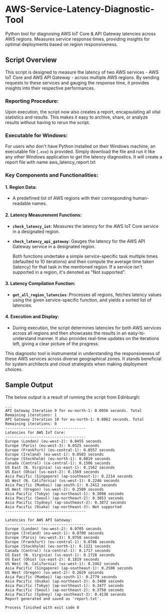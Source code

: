 # AWS-Service-Latency-Diagnostic-Tool
Python tool for diagnosing AWS IoT Core &amp; API Gateway latencies across AWS regions. Measures service response times, providing insights for optimal deployments based on region responsiveness.

## Script Overview

This script is designed to measure the latency of two AWS services - AWS IoT Core and AWS API Gateway - across multiple AWS regions. By sending requests to these services and gauging the response time, it provides insights into their respective performances.

### Reporting Procedure:

Upon execution, the script now also creates a report, encapsulating all vital statistics and results.
This makes it easy to archive, share, or analyze results without having to rerun the script.

### Executable for Windows:

For users who don't have Python installed on their Windows machine, an executable file (`.exe`) is provided. Simply download the file and run it like any other Windows application to get the latency diagnostics. It will create a report file with name aws_latency_report.txt

### Key Components and Functionalities:

#### 1. **Region Data**:
- A predefined list of AWS regions with their corresponding human-readable names.

#### 2. **Latency Measurement Functions**:
- **`check_latency_iot`**: Measures the latency for the AWS IoT Core service in a designated region.
- **`check_latency_api_gateway`**: Gauges the latency for the AWS API Gateway service in a designated region.

  Both functions undertake a simple service-specific task multiple times (defaulted to 10 iterations) and then compute the average time taken (latency) for that task in the mentioned region. If a service isn't supported in a region, it's denoted as "Not supported".

#### 3. **Latency Compilation Function**:
- **`get_all_region_latencies`**: Processes all regions, fetches latency values using the given service-specific function, and yields a sorted list of latencies.

#### 4. **Execution and Display**:
- During execution, the script determines latencies for both AWS services across all regions and then showcases the results in an easy-to-understand manner. It also provides real-time updates on the iterations left, giving a clear picture of the progress.

This diagnostic tool is instrumental in understanding the responsiveness of these AWS services across diverse geographical zones. It stands beneficial for system architects and cloud strategists when making deployment choices.

## Sample Output

The below output is a result of running the script from Edinburgh:

```
...
API Gateway Iteration 9 for eu-north-1: 0.0956 seconds. Total Remaining iterations: 1
API Gateway Iteration 10 for eu-north-1: 0.0862 seconds. Total Remaining iterations: 0
------------------------------------
Latencies for AWS IoT Core:
------------------------------------
Europe (London) (eu-west-2): 0.0455 seconds
Europe (Paris) (eu-west-3): 0.0525 seconds
Europe (Frankfurt) (eu-central-1): 0.0557 seconds
Europe (Ireland) (eu-west-1): 0.0583 seconds
Europe (Stockholm) (eu-north-1): 0.0819 seconds
Canada (Central) (ca-central-1): 0.1506 seconds
US East (N. Virginia) (us-east-1): 0.1562 seconds
US East (Ohio) (us-east-2): 0.1569 seconds
Asia Pacific (Singapore) (ap-southeast-1): 0.2214 seconds
US West (N. California) (us-west-1): 0.2246 seconds
Asia Pacific (Mumbai) (ap-south-1): 0.2412 seconds
US West (Oregon) (us-west-2): 0.2509 seconds
Asia Pacific (Tokyo) (ap-northeast-1): 0.3098 seconds
Asia Pacific (Seoul) (ap-northeast-2): 0.3653 seconds
Asia Pacific (Sydney) (ap-southeast-2): 0.3872 seconds
Asia Pacific (Osaka) (ap-northeast-3): Not supported
------------------------------------

Latencies for AWS API Gateway:
------------------------------------
Europe (London) (eu-west-2): 0.0705 seconds
Europe (Ireland) (eu-west-1): 0.0709 seconds
Europe (Paris) (eu-west-3): 0.0750 seconds
Europe (Frankfurt) (eu-central-1): 0.0786 seconds
Europe (Stockholm) (eu-north-1): 0.1121 seconds
Canada (Central) (ca-central-1): 0.1717 seconds
US East (N. Virginia) (us-east-1): 0.1728 seconds
US East (Ohio) (us-east-2): 0.1819 seconds
US West (N. California) (us-west-1): 0.2462 seconds
Asia Pacific (Singapore) (ap-southeast-1): 0.2500 seconds
US West (Oregon) (us-west-2): 0.2629 seconds
Asia Pacific (Mumbai) (ap-south-1): 0.2779 seconds
Asia Pacific (Osaka) (ap-northeast-3): 0.3400 seconds
Asia Pacific (Tokyo) (ap-northeast-1): 0.3477 seconds
Asia Pacific (Seoul) (ap-northeast-2): 0.3750 seconds
Asia Pacific (Sydney) (ap-southeast-2): 0.4136 seconds
Report generated and saved as 'report.txt'.

Process finished with exit code 0

```



